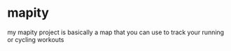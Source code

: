 # mapity

my mapity project is basically a map that you can use to track your running or cycling workouts 